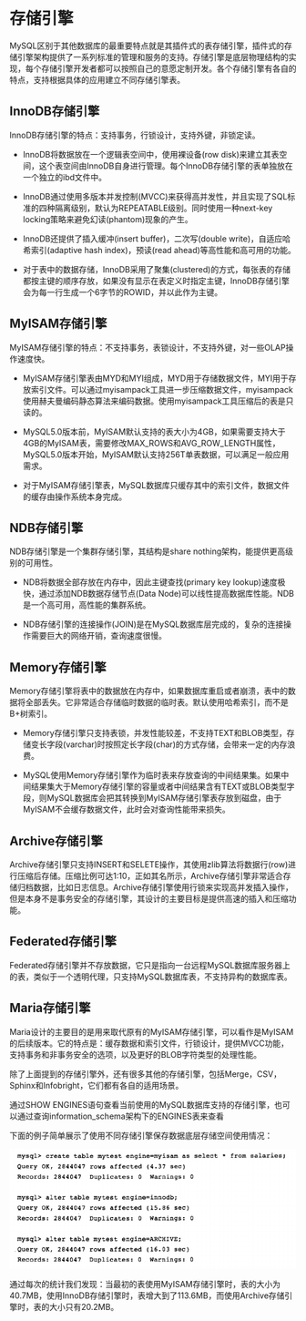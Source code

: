 # 存储引擎

MySQL区别于其他数据库的最重要特点就是其插件式的表存储引擎，插件式的存储引擎架构提供了一系列标准的管理和服务的支持。存储引擎是底层物理结构的实现，每个存储引擎开发者都可以按照自己的意愿定制开发。各个存储引擎有各自的特点，支持根据具体的应用建立不同存储引擎表。

## InnoDB存储引擎

InnoDB存储引擎的特点：支持事务，行锁设计，支持外键，非锁定读。

- InnoDB将数据放在一个逻辑表空间中，使用裸设备(row disk)来建立其表空间，这个表空间由InnoDB自身进行管理。每个InnoDB存储引擎的表单独放在一个独立的ibd文件中。

- InnoDB通过使用多版本并发控制(MVCC)来获得高并发性，并且实现了SQL标准的四种隔离级别，默认为REPEATABLE级别。同时使用一种next-key locking策略来避免幻读(phantom)现象的产生。

- InnoDB还提供了插入缓冲(insert buffer)，二次写(double write)，自适应哈希索引(adaptive hash index)，预读(read ahead)等高性能和高可用的功能。

- 对于表中的数据存储，InnoDB采用了聚集(clustered)的方式，每张表的存储都按主键的顺序存放，如果没有显示在表定义时指定主键，InnoDB存储引擎会为每一行生成一个6字节的ROWID，并以此作为主键。

## MyISAM存储引擎

MyISAM存储引擎的特点：不支持事务，表锁设计，不支持外键，对一些OLAP操作速度快。

- MyISAM存储引擎表由MYD和MYI组成，MYD用于存储数据文件，MYI用于存放索引文件。可以通过myisampack工具进一步压缩数据文件，myisampack使用赫夫曼编码静态算法来编码数据。使用myisampack工具压缩后的表是只读的。

- MySQL5.0版本前，MyISAM默认支持的表大小为4GB，如果需要支持大于4GB的MyISAM表，需要修改MAX_ROWS和AVG_ROW_LENGTH属性，MySQL5.0版本开始，MyISAM默认支持256T单表数据，可以满足一般应用需求。

- 对于MyISAM存储引擎表，MySQL数据库只缓存其中的索引文件，数据文件的缓存由操作系统本身完成。

## NDB存储引擎

NDB存储引擎是一个集群存储引擎，其结构是share nothing架构，能提供更高级别的可用性。

- NDB将数据全部存放在内存中，因此主键查找(primary key lookup)速度极快，通过添加NDB数据存储节点(Data Node)可以线性提高数据库性能。NDB是一个高可用，高性能的集群系统。

- NDB存储引擎的连接操作(JOIN)是在MySQL数据库层完成的，复杂的连接操作需要巨大的网络开销，查询速度很慢。

## Memory存储引擎

Memory存储引擎将表中的数据放在内存中，如果数据库重启或者崩溃，表中的数据将全部丢失。它非常适合存储临时数据的临时表。默认使用哈希索引，而不是B+树索引。

- Memory存储引擎只支持表锁，并发性能较差，不支持TEXT和BLOB类型，存储变长字段(varchar)时按照定长字段(char)的方式存储，会带来一定的内存浪费。

- MySQL使用Memory存储引擎作为临时表来存放查询的中间结果集。如果中间结果集大于Memory存储引擎的容量或者中间结果含有TEXT或BLOB类型字段，则MySQL数据库会把其转换到MyISAM存储引擎表存放到磁盘，由于MyISAM不会缓存数据文件，此时会对查询性能带来损失。

## Archive存储引擎

Archive存储引擎只支持INSERT和SELETE操作，其使用zlib算法将数据行(row)进行压缩后存储。压缩比例可达1:10，正如其名所示，Archive存储引擎非常适合存储归档数据，比如日志信息。Archive存储引擎使用行锁来实现高并发插入操作，但是本身不是事务安全的存储引擎，其设计的主要目标是提供高速的插入和压缩功能。

## Federated存储引擎

Federated存储引擎并不存放数据，它只是指向一台远程MySQL数据库服务器上的表，类似于一个透明代理，只支持MySQL数据库表，不支持异构的数据库表。

## Maria存储引擎

Maria设计的主要目的是用来取代原有的MyISAM存储引擎，可以看作是MyISAM的后续版本。它的特点是：缓存数据和索引文件，行锁设计，提供MVCC功能，支持事务和非事务安全的选项，以及更好的BLOB字符类型的处理性能。

除了上面提到的存储引擎外，还有很多其他的存储引擎，包括Merge，CSV，Sphinx和Infobright，它们都有各自的适用场景。

通过SHOW ENGINES语句查看当前使用的MySQL数据库支持的存储引擎，也可以通过查询information_schema架构下的ENGINES表来查看

下面的例子简单展示了使用不同存储引擎保存数据底层存储空间使用情况：

![](../assets/3f1132983df2da37948798b8d128c59e_1.png)

通过每次的统计我们发现：当最初的表使用MyISAM存储引擎时，表的大小为40.7MB，使用InnoDB存储引擎时，表增大到了113.6MB，而使用Archive存储引擎时，表的大小只有20.2MB。

